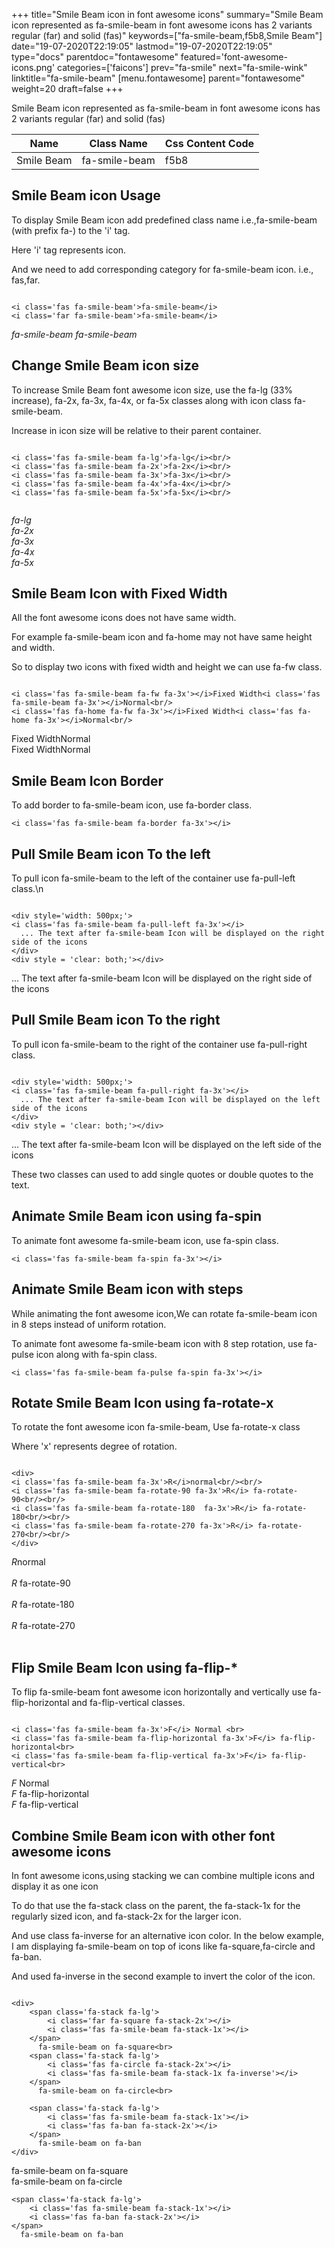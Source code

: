 +++
title="Smile Beam icon in font awesome icons"
summary="Smile Beam icon represented as fa-smile-beam in font awesome icons has 2 variants regular (far) and solid (fas)"
keywords=["fa-smile-beam,f5b8,Smile Beam"]
date="19-07-2020T22:19:05"
lastmod="19-07-2020T22:19:05"
type="docs"
parentdoc="fontawesome"
featured='font-awesome-icons.png'
categories=['faicons']
prev="fa-smile"
next="fa-smile-wink"
linktitle="fa-smile-beam"
[menu.fontawesome]
parent="fontawesome"
weight=20
draft=false
+++


Smile Beam icon represented as fa-smile-beam in font awesome icons has 2 variants regular (far) and solid (fas)

<div class='table-responsive'><table class='table'><thead><tr><th>Name</th><th>Class Name</th><th>Css Content Code</th></tr></thead><tbody><tr><td>Smile Beam</td><td>fa-smile-beam</td><td>f5b8</td></tr></tbody></table></div>



## Smile Beam icon Usage

To display Smile Beam icon add predefined class name i.e.,fa-smile-beam (with prefix fa-) to the 'i' tag.

Here 'i' tag represents icon.

And we need to add corresponding category for fa-smile-beam icon. i.e., fas,far.


```

<i class='fas fa-smile-beam'>fa-smile-beam</i>
<i class='far fa-smile-beam'>fa-smile-beam</i>
```

<i class='fas fa-smile-beam'>fa-smile-beam</i>
<i class='far fa-smile-beam'>fa-smile-beam</i>




## Change Smile Beam icon size
To increase Smile Beam font awesome icon size, use the fa-lg (33% increase), fa-2x, fa-3x, fa-4x, or fa-5x classes along with icon class fa-smile-beam.

Increase in icon size will be relative to their parent container. 

```

<i class='fas fa-smile-beam fa-lg'>fa-lg</i><br/>
<i class='fas fa-smile-beam fa-2x'>fa-2x</i><br/>
<i class='fas fa-smile-beam fa-3x'>fa-3x</i><br/>
<i class='fas fa-smile-beam fa-4x'>fa-4x</i><br/>
<i class='fas fa-smile-beam fa-5x'>fa-5x</i><br/>
            
```

<i class='fas fa-smile-beam fa-lg'>fa-lg</i><br/>
<i class='fas fa-smile-beam fa-2x'>fa-2x</i><br/>
<i class='fas fa-smile-beam fa-3x'>fa-3x</i><br/>
<i class='fas fa-smile-beam fa-4x'>fa-4x</i><br/>
<i class='fas fa-smile-beam fa-5x'>fa-5x</i><br/>
            



## Smile Beam Icon with Fixed Width 

All the font awesome icons does not have same width.

For example fa-smile-beam icon and fa-home may not have same height and width.

So to display two icons with fixed width and height we can use fa-fw class.


```

<i class='fas fa-smile-beam fa-fw fa-3x'></i>Fixed Width<i class='fas fa-smile-beam fa-3x'></i>Normal<br/>
<i class='fas fa-home fa-fw fa-3x'></i>Fixed Width<i class='fas fa-home fa-3x'></i>Normal<br/>
```

<i class='fas fa-smile-beam fa-fw fa-3x'></i>Fixed Width<i class='fas fa-smile-beam fa-3x'></i>Normal<br/>
<i class='fas fa-home fa-fw fa-3x'></i>Fixed Width<i class='fas fa-home fa-3x'></i>Normal<br/>



## Smile Beam Icon Border 

To add border to fa-smile-beam icon, use fa-border class.


```
<i class='fas fa-smile-beam fa-border fa-3x'></i>

```
<i class='fas fa-smile-beam fa-border fa-3x'></i>





## Pull Smile Beam icon To the left

To pull icon fa-smile-beam to the left of the container use fa-pull-left class.\n

```

<div style='width: 500px;'>
<i class='fas fa-smile-beam fa-pull-left fa-3x'></i>
  ... The text after fa-smile-beam Icon will be displayed on the right side of the icons
</div>
<div style = 'clear: both;'></div>
```

<div style='width: 500px;'>
<i class='fas fa-smile-beam fa-pull-left fa-3x'></i>
  ... The text after fa-smile-beam Icon will be displayed on the right side of the icons
</div>
<div style = 'clear: both;'></div>




## Pull Smile Beam icon To the right
To pull icon fa-smile-beam to the right of the container use fa-pull-right class.

```

<div style='width: 500px;'>
<i class='fas fa-smile-beam fa-pull-right fa-3x'></i>
  ... The text after fa-smile-beam Icon will be displayed on the left side of the icons
</div>
<div style = 'clear: both;'></div>
```

<div style='width: 500px;'>
<i class='fas fa-smile-beam fa-pull-right fa-3x'></i>
  ... The text after fa-smile-beam Icon will be displayed on the left side of the icons
</div>
<div style = 'clear: both;'></div>

These two classes can used to add single quotes or double quotes to the text.


## Animate Smile Beam icon using fa-spin
To animate font awesome fa-smile-beam icon, use fa-spin class.

```
<i class='fas fa-smile-beam fa-spin fa-3x'></i>
```
<i class='fas fa-smile-beam fa-spin fa-3x'></i>




## Animate Smile Beam icon with steps
While animating the font awesome icon,We can rotate fa-smile-beam icon in 8 steps instead of uniform rotation.

To animate font awesome fa-smile-beam icon with 8 step rotation, use fa-pulse icon along with fa-spin class.


```
<i class='fas fa-smile-beam fa-pulse fa-spin fa-3x'></i>

```
<i class='fas fa-smile-beam fa-pulse fa-spin fa-3x'></i>





## Rotate Smile Beam Icon using fa-rotate-x
To rotate the font awesome icon fa-smile-beam, Use fa-rotate-x class

Where 'x' represents degree of rotation.


```

<div>
<i class='fas fa-smile-beam fa-3x'>R</i>normal<br/><br/>
<i class='fas fa-smile-beam fa-rotate-90 fa-3x'>R</i> fa-rotate-90<br/><br/> 
<i class='fas fa-smile-beam fa-rotate-180  fa-3x'>R</i> fa-rotate-180<br/><br/> 
<i class='fas fa-smile-beam fa-rotate-270 fa-3x'>R</i> fa-rotate-270<br/><br/>
</div>
```

<div>
<i class='fas fa-smile-beam fa-3x'>R</i>normal<br/><br/>
<i class='fas fa-smile-beam fa-rotate-90 fa-3x'>R</i> fa-rotate-90<br/><br/> 
<i class='fas fa-smile-beam fa-rotate-180  fa-3x'>R</i> fa-rotate-180<br/><br/> 
<i class='fas fa-smile-beam fa-rotate-270 fa-3x'>R</i> fa-rotate-270<br/><br/>
</div>




## Flip Smile Beam Icon using fa-flip-*
To flip fa-smile-beam font awesome icon horizontally and vertically use fa-flip-horizontal and fa-flip-vertical classes. 

```

<i class='fas fa-smile-beam fa-3x'>F</i> Normal <br>
<i class='fas fa-smile-beam fa-flip-horizontal fa-3x'>F</i> fa-flip-horizontal<br>
<i class='fas fa-smile-beam fa-flip-vertical fa-3x'>F</i> fa-flip-vertical<br>
```

<i class='fas fa-smile-beam fa-3x'>F</i> Normal <br>
<i class='fas fa-smile-beam fa-flip-horizontal fa-3x'>F</i> fa-flip-horizontal<br>
<i class='fas fa-smile-beam fa-flip-vertical fa-3x'>F</i> fa-flip-vertical<br>




## Combine Smile Beam icon with other font awesome icons
In font awesome icons,using stacking we can combine multiple icons and display it as one icon 

To do that use the fa-stack class on the parent, the fa-stack-1x for the regularly sized icon, and fa-stack-2x for the larger icon.

And use class fa-inverse for an alternative icon color. 
In the below example, I am displaying fa-smile-beam on top of icons like fa-square,fa-circle and fa-ban.

And used fa-inverse in the second example to invert the color of the icon.

```

<div>
    <span class='fa-stack fa-lg'>
        <i class='far fa-square fa-stack-2x'></i>
        <i class='fas fa-smile-beam fa-stack-1x'></i>
    </span>
      fa-smile-beam on fa-square<br>
    <span class='fa-stack fa-lg'>
        <i class='fas fa-circle fa-stack-2x'></i>
        <i class='fas fa-smile-beam fa-stack-1x fa-inverse'></i>
    </span>
      fa-smile-beam on fa-circle<br>

    <span class='fa-stack fa-lg'>
        <i class='fas fa-smile-beam fa-stack-1x'></i>
        <i class='fas fa-ban fa-stack-2x'></i>
    </span>
      fa-smile-beam on fa-ban
</div>
```

<div>
    <span class='fa-stack fa-lg'>
        <i class='far fa-square fa-stack-2x'></i>
        <i class='fas fa-smile-beam fa-stack-1x'></i>
    </span>
      fa-smile-beam on fa-square<br>
    <span class='fa-stack fa-lg'>
        <i class='fas fa-circle fa-stack-2x'></i>
        <i class='fas fa-smile-beam fa-stack-1x fa-inverse'></i>
    </span>
      fa-smile-beam on fa-circle<br>

    <span class='fa-stack fa-lg'>
        <i class='fas fa-smile-beam fa-stack-1x'></i>
        <i class='fas fa-ban fa-stack-2x'></i>
    </span>
      fa-smile-beam on fa-ban
</div>






